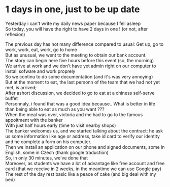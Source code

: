 # 1 days in one, just to be up date
Yesterday i can't write my daily news paper because I fell asleep  
So today, you will have the right to have 2 days in one ! (or not, after reflexion)

The previous day has not many difference compared to usual: Get up, go to work, work, eat, work, go to home  
But as unusual, we went to the meeting to obtain our bank account.  
The story can begin here five hours before this event (so, the morning)  
We arrive at work and we don't have yet admin right on our computer to install sofware and work proprely  
So we continu to do some documentation (and it's was very annoying)  
But at the moment to eat, the last personn of the team that we had not yet met, is arrived;  
After ashort discussion, we decided to go to eat at a chiness self-serve buffet  
Personnaly, i found that was a good idea because.. What is better in life than being able to eat as much as you want ???  
When the meal was over, victoria and me had to go to the famous appoitment with the banker  
With just half hours early (time to visit nearby shops)  
The banker welcomes us, and we started talking about the contract: he ask us some information like age or address, take id card to verify our identity and he complete a form on his computer.  
Then we install an application on our phone and signed documents, some in English, some in Czech (thank google traduction)  
So, in only 30 minutes, we've done that  
Moreover, as students we have a lot of advantage like free account and free card (that we receive in 2 weeks, in the meantime we can use Google pay)  
The rest of the day rest basic like a peace of cake (and big deal with my bed)
